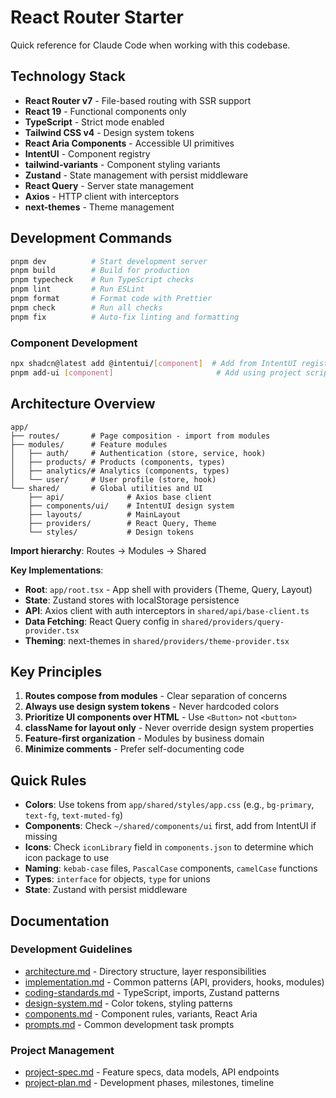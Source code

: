 # React Router Starter

Quick reference for Claude Code when working with this codebase.

## Technology Stack

- **React Router v7** - File-based routing with SSR support
- **React 19** - Functional components only
- **TypeScript** - Strict mode enabled
- **Tailwind CSS v4** - Design system tokens
- **React Aria Components** - Accessible UI primitives
- **IntentUI** - Component registry
- **tailwind-variants** - Component styling variants
- **Zustand** - State management with persist middleware
- **React Query** - Server state management
- **Axios** - HTTP client with interceptors
- **next-themes** - Theme management

## Development Commands

```bash
pnpm dev          # Start development server
pnpm build        # Build for production
pnpm typecheck    # Run TypeScript checks
pnpm lint         # Run ESLint
pnpm format       # Format code with Prettier
pnpm check        # Run all checks
pnpm fix          # Auto-fix linting and formatting
```

### Component Development
```bash
npx shadcn@latest add @intentui/[component]  # Add from IntentUI registry
pnpm add-ui [component]                       # Add using project script
```

## Architecture Overview

```
app/
├── routes/       # Page composition - import from modules
├── modules/      # Feature modules
│   ├── auth/     # Authentication (store, service, hook)
│   ├── products/ # Products (components, types)
│   ├── analytics/# Analytics (components, types)
│   └── user/     # User profile (store, hook)
└── shared/       # Global utilities and UI
    ├── api/              # Axios base client
    ├── components/ui/    # IntentUI design system
    ├── layouts/          # MainLayout
    ├── providers/        # React Query, Theme
    └── styles/           # Design tokens
```

**Import hierarchy**: Routes → Modules → Shared

**Key Implementations**:
- **Root**: `app/root.tsx` - App shell with providers (Theme, Query, Layout)
- **State**: Zustand stores with localStorage persistence
- **API**: Axios client with auth interceptors in `shared/api/base-client.ts`
- **Data Fetching**: React Query config in `shared/providers/query-provider.tsx`
- **Theming**: next-themes in `shared/providers/theme-provider.tsx`

## Key Principles

1. **Routes compose from modules** - Clear separation of concerns
2. **Always use design system tokens** - Never hardcoded colors
3. **Prioritize UI components over HTML** - Use `<Button>` not `<button>`
4. **className for layout only** - Never override design system properties
5. **Feature-first organization** - Modules by business domain
6. **Minimize comments** - Prefer self-documenting code

## Quick Rules

- **Colors**: Use tokens from `app/shared/styles/app.css` (e.g., `bg-primary`, `text-fg`, `text-muted-fg`)
- **Components**: Check `~/shared/components/ui` first, add from IntentUI if missing
- **Icons**: Check `iconLibrary` field in `components.json` to determine which icon package to use
- **Naming**: `kebab-case` files, `PascalCase` components, `camelCase` functions
- **Types**: `interface` for objects, `type` for unions
- **State**: Zustand with persist middleware

## Documentation

### Development Guidelines
- [architecture.md](architecture.md) - Directory structure, layer responsibilities
- [implementation.md](implementation.md) - Common patterns (API, providers, hooks, modules)
- [coding-standards.md](coding-standards.md) - TypeScript, imports, Zustand patterns
- [design-system.md](design-system.md) - Color tokens, styling patterns
- [components.md](components.md) - Component rules, variants, React Aria
- [prompts.md](prompts.md) - Common development task prompts

### Project Management
- [project-spec.md](project-spec.md) - Feature specs, data models, API endpoints
- [project-plan.md](project-plan.md) - Development phases, milestones, timeline

